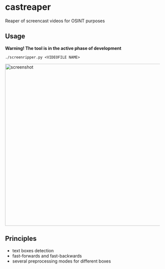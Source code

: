 # castreaper

Reaper of screencast videos for OSINT purposes

## Usage

**Warning! The tool is in the active phase of development**

`./screenripper.py <VIDEOFILE NAME>`

<img width="525" alt="screenshot" src="https://user-images.githubusercontent.com/31013580/236694633-ad124bdf-13ba-448a-98a1-3e4cc71b95be.png">

## Principles

- text boxes detection
- fast-forwards and fast-backwards
- several preprocessing modes for different boxes
